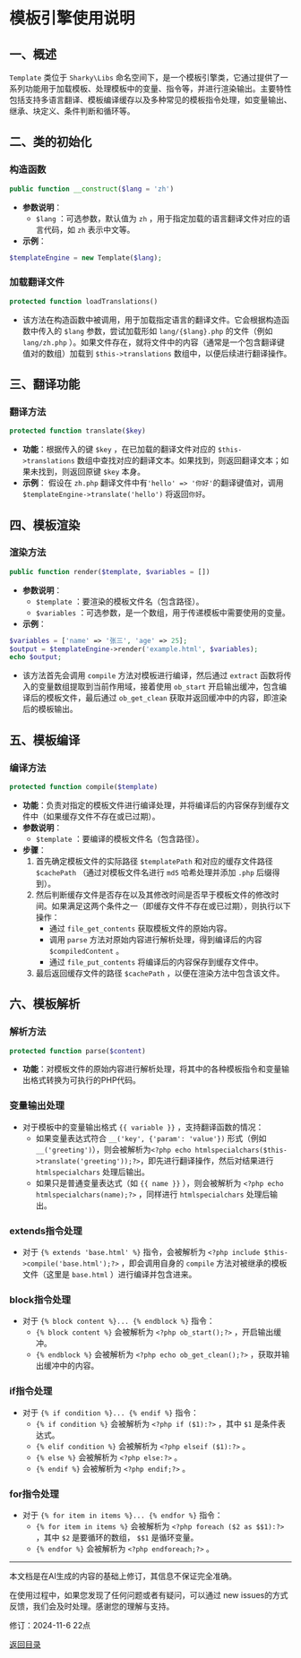 # 模板引擎使用说明

## 一、概述

 `Template` 类位于 `Sharky\Libs` 命名空间下，是一个模板引擎类，它通过提供了一系列功能用于加载模板、处理模板中的变量、指令等，并进行渲染输出。主要特性包括支持多语言翻译、模板编译缓存以及多种常见的模板指令处理，如变量输出、继承、块定义、条件判断和循环等。

## 二、类的初始化

### 构造函数

 ``` php
public function __construct($lang = 'zh')
 ```

- **参数说明**：
  - `$lang` ：可选参数，默认值为 `zh` ，用于指定加载的语言翻译文件对应的语言代码，如 `zh` 表示中文等。
- **示例**：

 ``` php
$templateEngine = new Template($lang);
 ```

### 加载翻译文件

 ``` php
protected function loadTranslations()
 ```

- 该方法在构造函数中被调用，用于加载指定语言的翻译文件。它会根据构造函数中传入的 `$lang` 参数，尝试加载形如 `lang/{$lang}.php` 的文件（例如 `lang/zh.php` ）。如果文件存在，就将文件中的内容（通常是一个包含翻译键值对的数组）加载到 `$this->translations` 数组中，以便后续进行翻译操作。

## 三、翻译功能

### 翻译方法

 ``` php
protected function translate($key)
 ```

- **功能**：根据传入的键 `$key` ，在已加载的翻译文件对应的 `$this->translations` 数组中查找对应的翻译文本。如果找到，则返回翻译文本；如果未找到，则返回原键 `$key` 本身。
- **示例**：
  假设在 `zh.php` 翻译文件中有`'hello' => '你好'`的翻译键值对，调用 `$templateEngine->translate('hello')` 将返回`你好`。

## 四、模板渲染

### 渲染方法

 ``` php
public function render($template, $variables = [])
 ```

- **参数说明**：
  - `$template` ：要渲染的模板文件名（包含路径）。
  - `$variables` ：可选参数，是一个数组，用于传递模板中需要使用的变量。
- **示例**：

 ``` php
$variables = ['name' => '张三', 'age' => 25];
$output = $templateEngine->render('example.html', $variables);
echo $output;
 ```

- 该方法首先会调用 `compile` 方法对模板进行编译，然后通过 `extract` 函数将传入的变量数组提取到当前作用域，接着使用 `ob_start` 开启输出缓冲，包含编译后的模板文件，最后通过 `ob_get_clean` 获取并返回缓冲中的内容，即渲染后的模板输出。

## 五、模板编译

### 编译方法

 ``` php
protected function compile($template)
 ```

- **功能**：负责对指定的模板文件进行编译处理，并将编译后的内容保存到缓存文件中（如果缓存文件不存在或已过期）。
- **参数说明**：
  - `$template` ：要编译的模板文件名（包含路径）。
- **步骤**：
  1. 首先确定模板文件的实际路径 `$templatePath` 和对应的缓存文件路径 `$cachePath` （通过对模板文件名进行 `md5` 哈希处理并添加 `.php` 后缀得到）。
  2. 然后判断缓存文件是否存在以及其修改时间是否早于模板文件的修改时间。如果满足这两个条件之一（即缓存文件不存在或已过期），则执行以下操作：
     - 通过 `file_get_contents` 获取模板文件的原始内容。
     - 调用 `parse` 方法对原始内容进行解析处理，得到编译后的内容 `$compiledContent` 。
     - 通过 `file_put_contents` 将编译后的内容保存到缓存文件中。
  3. 最后返回缓存文件的路径 `$cachePath` ，以便在渲染方法中包含该文件。

## 六、模板解析

### 解析方法

 ``` php
protected function parse($content)
 ```

- **功能**：对模板文件的原始内容进行解析处理，将其中的各种模板指令和变量输出格式转换为可执行的PHP代码。

### 变量输出处理

- 对于模板中的变量输出格式 `{{ variable }}` ，支持翻译函数的情况：
  - 如果变量表达式符合 `__('key', {'param': 'value'})` 形式（例如`__('greeting')`），则会被解析为`<?php echo htmlspecialchars($this->translate('greeting'));?>`，即先进行翻译操作，然后对结果进行 `htmlspecialchars` 处理后输出。
  - 如果只是普通变量表达式（如 `{{ name }}` ），则会被解析为 `<?php echo htmlspecialchars(name);?>` ，同样进行 `htmlspecialchars` 处理后输出。

### extends指令处理

- 对于 `{% extends 'base.html' %}` 指令，会被解析为 `<?php include $this->compile('base.html');?>` ，即会调用自身的 `compile` 方法对被继承的模板文件（这里是 `base.html` ）进行编译并包含进来。

### block指令处理

- 对于 `{% block content %}... {% endblock %}` 指令：
  - `{% block content %}` 会被解析为 `<?php ob_start();?>` ，开启输出缓冲。
  - `{% endblock %}` 会被解析为 `<?php echo ob_get_clean();?>` ，获取并输出缓冲中的内容。

### if指令处理

- 对于 `{% if condition %}... {% endif %}` 指令：
  - `{% if condition %}` 会被解析为 `<?php if ($1):?>` ，其中 `$1` 是条件表达式。
  - `{% elif condition %}` 会被解析为 `<?php elseif ($1):?>` 。
  - `{% else %}` 会被解析为 `<?php else:?>` 。
  - `{% endif %}` 会被解析为 `<?php endif;?>` 。

### for指令处理

- 对于 `{% for item in items %}... {% endfor %}` 指令：
  - `{% for item in items %}` 会被解析为 `<?php foreach ($2 as $$1):?>` ，其中 `$2` 是要循环的数组， `$$1` 是循环变量。
  - `{% endfor %}` 会被解析为 `<?php endforeach;?>` 。

---

本文档是在AI生成的内容的基础上修订，其信息不保证完全准确。

在使用过程中，如果您发现了任何问题或者有疑问，可以通过 new issues的方式反馈，我们会及时处理。感谢您的理解与支持。

修订：2024-11-6 22点

[返回目录](/SharkPHP.md)
